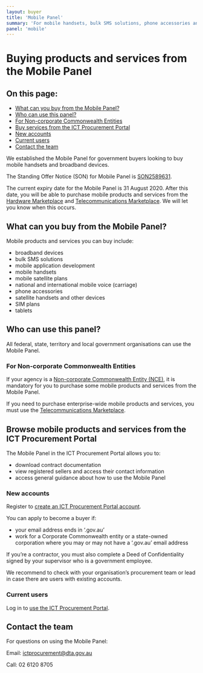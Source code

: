 ```yaml
---
layout: buyer
title: 'Mobile Panel'
summary: 'For mobile handsets, bulk SMS solutions, phone accessories and SIM plans'
panel: 'mobile'
---
```


# Buying products and services from the Mobile Panel

<nav class="au-inpage-nav-links" aria-label="in page navigation">
  <h2 class="au-inpage-nav-links__heading">On this page:</h2>
  <ul class="au-link-list">
    <li><a href="#what-can-you-buy">What can you buy from the Mobile Panel?</a></li>
    <li><a href="#who-can-use-this-panel">Who can use this panel?</a></li>
    <li><a href="#non-corporate-commonwealth-entities">For Non-corporate Commonwealth Entities</a></li>
    <li><a href="#buy-services-from-the-ict-procurement-portal">Buy services from the ICT Procurement Portal</a></li>
    <li><a href="#new-accounts">New accounts</a></li>
    <li><a href="#current-users">Current users</a></li>
    <li><a href="#contact-the-team">Contact the team</a></li>
  </ul>
</nav>

We established the Mobile Panel for government buyers looking to buy mobile handsets and broadband devices.

The Standing Offer Notice (SON) for Mobile Panel is <a href="https://www.tenders.gov.au/Son/Show/ae876f92-bb7a-6ba8-d65a-f4024fabaf23" target="_blank" rel="external noreferrer">SON2589631</a>.

The current expiry date for the Mobile Panel is 31 August 2020. After this date, you will be able to purchase mobile products and services from the [Hardware Marketplace](/buyer/products-and-services/hardware) and [Telecommunications Marketplace](/buyer/products-and-services/telecommunications). We will let you know when this occurs.

## <span name="what-can-you-buy">What can you buy from the Mobile Panel?</span>

Mobile products and services you can buy include:

- broadband devices
- bulk SMS solutions
- mobile application development
- mobile handsets
- mobile satellite plans
- national and international mobile voice (carriage)
- phone accessories
- satellite handsets and other devices
- SIM plans
- tablets

## <span name="who-can-use-this-panel">Who can use this panel?</span>

All federal, state, territory and local government organisations can use the Mobile Panel.

### <span name="non-corporate-commonwealth-entities">For Non-corporate Commonwealth Entities</span>

If your agency is a <a href="https://www.finance.gov.au/about-us/glossary/pgpa/term-non-corporate-commonwealth-entity-nce" target="_blank" rel="external noreferrer">Non-corporate Commonwealth Entity (NCE)</a>, it is mandatory for you to purchase some mobile products and services from the Mobile Panel.

If you need to purchase enterprise-wide mobile products and services, you must use the [Telecommunications Marketplace](/buyer/products-and-services/telecommunications).

## <span name="buy-services-from-the-ict-procurement-portal">Browse mobile products and services from the ICT Procurement Portal</span>

The Mobile Panel in the ICT Procurement Portal allows you to:

- download contract documentation
- view registered sellers and access their contact information
- access general guidance about how to use the Mobile Panel

### <span name="new-accounts">New accounts</span>

Register to <a href="https://ictprocurement.service-now.com/register/self_register?type=sp" target="_blank" rel="external noreferrer">create an ICT Procurement Portal account</a>.

You can apply to become a buyer if:

- your email address ends in ‘.gov.au’
- work for a Corporate Commonwealth entity or a state-owned corporation where you may or may not have a ‘.gov.au’ email address

If you’re a contractor, you must also complete a Deed of Confidentiality signed by your supervisor who is a government employee.

We recommend to check with your organisation’s procurement team or lead in case there are users with existing accounts.

### <span name="current-users">Current users</span>

Log in to <a href="https://ictprocurement.service-now.com/sp" target="_blank" rel="external noreferrer">use the ICT Procurement Portal</a>.

## <span name="contact-the-team">Contact the team</span>

For questions on using the Mobile Panel:

Email: [ictprocurement@dta.gov.au](mailto:ictprocurement@dta.gov.au)

Call: 02 6120 8705
